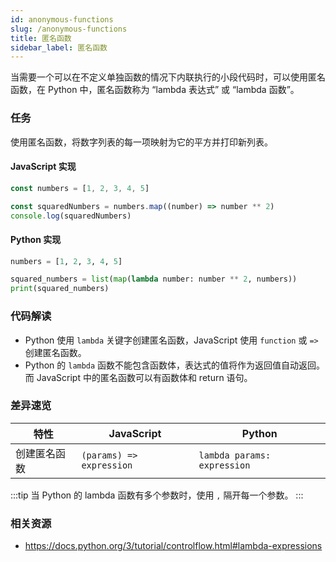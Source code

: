 ```yaml
---
id: anonymous-functions
slug: /anonymous-functions
title: 匿名函数
sidebar_label: 匿名函数
---
```


当需要一个可以在不定义单独函数的情况下内联执行的小段代码时，可以使用匿名函数，在 Python 中，匿名函数称为 “lambda 表达式” 或 “lambda 函数”。

### 任务

使用匿名函数，将数字列表的每一项映射为它的平方并打印新列表。

#### JavaScript 实现

```javascript
const numbers = [1, 2, 3, 4, 5]

const squaredNumbers = numbers.map((number) => number ** 2)
console.log(squaredNumbers)
```

#### Python 实现

```python
numbers = [1, 2, 3, 4, 5]

squared_numbers = list(map(lambda number: number ** 2, numbers))
print(squared_numbers)
```

### 代码解读

- Python 使用 `lambda` 关键字创建匿名函数，JavaScript 使用 `function` 或 `=>` 创建匿名函数。
- Python 的 `lambda` 函数不能包含函数体，表达式的值将作为返回值自动返回。而 JavaScript 中的匿名函数可以有函数体和 return 语句。

### 差异速览

| 特性         | JavaScript               | Python                      |
| ------------ | ------------------------ | --------------------------- |
| 创建匿名函数 | `(params) => expression` | `lambda params: expression` |

:::tip
当 Python 的 lambda 函数有多个参数时，使用 `,` 隔开每一个参数。
:::

### 相关资源

- https://docs.python.org/3/tutorial/controlflow.html#lambda-expressions
